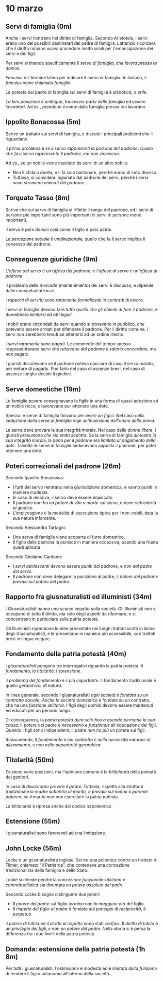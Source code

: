 # 10 marzo

<!--
vim: spell:spelllang=it
-->

## Servi di famiglia (0m)

Anche i servi rientrano nel diritto di famiglia.
Secondo Aristotele, i servi erano uno dei possibili destinatari del padre di famiglia.
Lattanzio ricordava che il diritto romano usava procedure molto simili per l'emancipazione dei servi e dei figli.

Per servi si intende specificamente il *servo di famiglia*, che *lavora presso la domus*.

*Famulus* è il termine latino per indicare il servo di famiglia.
In italiano, il *famulus* viene chiamato *famiglio*.

La potestà del padre di famiglia sui servi di famiglia è *dispotica*, o *erile*.

*La loro posizione è ambigua*, tra *essere parte della famiglia* ed *essere lavoratori*.
Ad es., prendono il *nome* dalla famiglia presso cui lavorano.

## Ippolito Bonacossa (5m)

Scrive un trattato sui servi di famiglia, e discute i principali problemi che li riguardano.

Il primo problema è *se il servo rappresenti la persona del padrone*.
*Quello che fa il servo rappresenta il padrone, ma non viceversa*.

Ad es., se un nobile viene insultato da servi di un altro nobile:

* Non li sfida a duello, e li fa solo bastonare, perché erano di ceto diverso.
* Tuttavia, si considera ingiuriato dal padrone dei servi, perché i *servi sono strumenti animati del padrone*.

## Torquato Tasso (8m)

Scrive che sul servo di famiglia si riflette il rango del padrone, ed i servi di persone più importanti sono più importanti di servi di persone meno importanti.

Il servo è *pars domini* così come il figlio è pars patris.

La *percezione sociale* è *unidirezionale*, quello che fa il servo implica il consenso del padrone.

## Conseguenze giuridiche (9m)

*L'offesa del servo* è *un'offesa del padrone*, e *l'offesa al servo* è *un'offesa al padrone*.

Il problema della *mercede* (mantenimento) dei servi è discusso, e dipende dalle consuetudini locali.

I *rapporti di servitù* sono *raramente formalizzati in contratti di lavoro*.

I servi di famiglia devono fare *tutto quello che gli chiede di fare il padrone*, e dovrebbero *limitarsi ad atti legali*.

I nobili erano circondati da servi quando si trovavano in pubblico, che potevano essere armati per difendere il padrone.
Per il diritto comune, i servi non sarebbero tenuti ad attenersi ad un ordine illecito.

I *servi raramente sono pagati*.
Le commedie del tempo spesso rappresentavano *servi che rubavano dal padrone il salario concordato*, ma non pagato.

I giuristi discutevano se il padrone poteva cacciare di casa il servo malato, per evitare di pagarlo.
Può farlo nel caso di assenze brevi, nel caso di assenze lunghe decide il giudice.

## Serve domestiche (19m)

Le famiglie povere consegnavano le figlie in una forma di quasi-adozione ad un nobile ricco, e lavoravano per ottenere una dote.

Spesso le serve di famiglia finivano per *avere un figlio*.
Nel caso della *seduzione della serva di famiglia* vige *un'inversione dell'onere della prova*.

La serva deve provare la sua integrità morale.
Nel caso delle *donne libere*, i giuristi *presumono che sia stata sedotta*.
Se la serva di famiglia *dimostra la sua integrità morale*, la *pena per il padrone* era *limitata al pagamento della dote*.
Talvolta le serve di famiglie seducevano apposta il padrone, per poter ottenere una dote.

## Poteri correzionali del padrone (26m)

Secondo Ippolito Bonacossa:

* I furti del servo rientrano nella giurisdizione domestica, e vanno puniti in maniera modesta.
* In caso di recidiva, il servo deve essere impiccato.
* Il padrone *non ha un potere di vita o morte sul servo*, e deve *richiederla al giudice*.
* L'impiccagione è la modalità di esecuzione tipica per i non-nobili, data la sua natura infamante.

Secondo Alessandro Tartagni:

* Una serva di famiglia viene scoperta di furto domestico.
* Il figlio della padrona la punisce in maniera eccessiva, usando una frusta quadruplicata.

Secondo Girolamo Cardano:

* I *servi adolescenti* devono essere *puniti dal padrone*, e *non dal padre del servo*.
* Il padrone non deve delegare la punizione al padre, il *potere del padrone prevale sul potere del padre*.

## Rapporto fra giusnaturalisti ed illuministi (34m)

I Giusnaturalisti hanno uno scarso impatto sulla società.
Gli Illuministi non si occupano di tutto il diritto, ma solo degli aspetti da riformare, e si concentrano in particolare sulla patria potestà.

Gli Illuministi riprendono le idee presentate nei lunghi trattati scritti in latino degli Giusnaturalisti, e le presentano in maniera più accessibile, con trattati brevi in lingua volgare.

## Fondamento della patria potestà (40m)

I *giusnaturalisti* pongono tre interrogativi riguardo la patria potestà: *il fondamento, la titolarità, l'estensione*.

Il *problema del fondamento* è il *più importante*.
Il fondamento tradizionale è quello *gerarchico, di natura*.

In linea generale, secondo i giusnaturalisti *ogni società è fondata su un contratto sociale*.
*Anche la società domestica* è fondata su un contratto, che ha una *funzione utilitaria*.
I figli degli uomini devono essere mantenuti ed educati per un periodo lungo.

Di conseguenza, la *patria potestà dura solo fino a quando permane la sua causa*.
Il potere del padre è *necessario e funzionale* all'educazione dei figli.
Quando i figli sono indipendenti, il padre *non ha più* un potere sui figli.

Riassumendo, il *fondamento è nel contratto e nella necessità naturale di allevamento*, e *non nella superiorità gerarchica*.

## Titolarità (50m)

Esistono varie posizioni, ma l'opinione comune è la *bititolarità* della potestà dei genitori.

In *caso di disaccordo prevale il padre*.
Tuttavia, rispetto alla struttura tradizionale *la madre subentra al marito, e prevale sul nonno o parente paterno*, se il marito non può esercitare la patria potestà.

La bititolarità è ripresa anche dal codice napoleonico.

## Estensione (55m)

I giusnaturalisti sono favorevoli ad una limitazione.

## John Locke (56m)

Locke è un giusnaturalista inglese.
Scrive una polemica contro un trattato di Filmer, chiamato "Il Patriarca", che conteneva una concezione tradizionalista della famiglia e dello Stato.

Locke si chiede perché la *concezione funzionale-utilitaria e contrattualistica* sia diventata un *potere assoluto dei padri*.

Secondo Locke bisogna distinguere due poteri:

* Il *potere del padre* sul figlio *termina con la maggiore età* del figlio.
* Il *rispetto del figlio al padre* è fondato sul *principio di reciprocità*, è *perpetuo*.

Il *potere di tutela* ed il *diritto al rispetto* sono stati *confusi*.
Il *diritto di tutela* è un *privilegio dei figli, e non un potere del padre*.
Nella storia si è persa la differenza fra i due livelli della patria potestà.

## Domanda: estensione della patria potestà (1h 8m)

Per tutti i giusnaturalisti, *l'estensione* è *modesta* ed è *limitata dalla funzione* di rendere il figlio autonomo all'interno della società.
